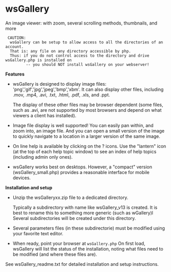 # wsGallery
An image viewer: with zoom, several scrolling methods, thumbnails, and more

```
 CAUTION:
  wsGallery can be setup to allow access to all the directories of an account.
  That is: any file on any directory accessible by php.
  Thus: if you do not control access to the directory and drive wsGallery.php is installed on
         -- you should NOT install wsGallery on your webserver!
```

**Features**
- wsGallery is designed to display image files: 'png','gif','jpg','jpeg','bmp','xbm'.
   It can also display other files, including .mov, .mp4, .avi, .txt, .html, .pdf, .xls, and .ppt.

  The display of these other files may be browser dependent (some files, such as .avi, are 
  not supported by most browsers and depend on what viewers a client has installed).

- Image file display is well supported! You can easily pan within, and zoom into, an image file.
  And you can open a small version of the image to quickly navigate to a location in a larger
  version of the same image.

 - On line help is available by clicking on the ? icons. 
  Use the "lantern" icon (at the top of each help topic window) to see an index of help topics (including 
  admin only ones).
  
 - wsGallery works best on desktops. However, a "compact" version (wsGallery_small.php) provides a reasonable
   interface for mobile devices.

**Installation and setup**

- Unzip the wsGalleryxx.zip file to a dedicated directory. 
 
   Typically a subdirectory with  name like wsGallery_v13 is created.
   It is best to rename this to something more generic (such as wGallery)l
   Several subdirectories will be created under this directory.  

-  Several parameters files (in these subdirectorie) must be modified using your favorite text editor.

-  When ready, point your browser at `wsGallery.php`
   On first load, wsGallery will list the status of the installation, noting what files need to be modified (and where these files are).

See wsGallery_readme.txt for detailed installation and setup instructions.


